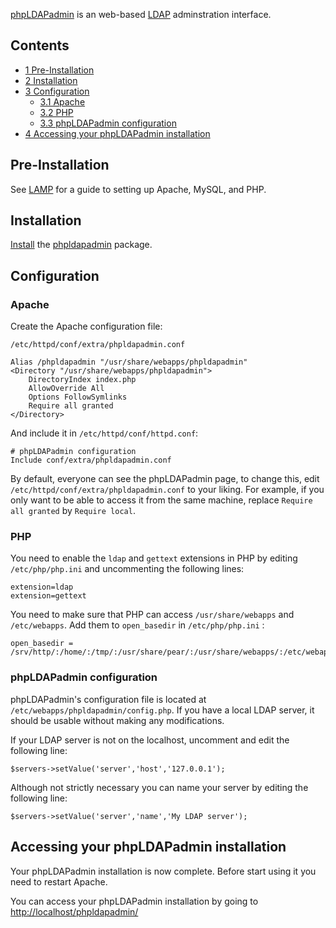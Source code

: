 [phpLDAPadmin](http://phpldapadmin.sourceforge.net/) is an web-based [LDAP](/index.php/LDAP "LDAP") adminstration interface.

## Contents

*   [1 Pre-Installation](#Pre-Installation)
*   [2 Installation](#Installation)
*   [3 Configuration](#Configuration)
    *   [3.1 Apache](#Apache)
    *   [3.2 PHP](#PHP)
    *   [3.3 phpLDAPadmin configuration](#phpLDAPadmin_configuration)
*   [4 Accessing your phpLDAPadmin installation](#Accessing_your_phpLDAPadmin_installation)

## Pre-Installation

See [LAMP](/index.php/LAMP "LAMP") for a guide to setting up Apache, MySQL, and PHP.

## Installation

[Install](/index.php/Install "Install") the [phpldapadmin](https://www.archlinux.org/packages/?name=phpldapadmin) package.

## Configuration

### Apache

Create the Apache configuration file:

 `/etc/httpd/conf/extra/phpldapadmin.conf` 
```
Alias /phpldapadmin "/usr/share/webapps/phpldapadmin"
<Directory "/usr/share/webapps/phpldapadmin">
    DirectoryIndex index.php
    AllowOverride All
    Options FollowSymlinks
    Require all granted
</Directory>

```

And include it in `/etc/httpd/conf/httpd.conf`:

```
# phpLDAPadmin configuration
Include conf/extra/phpldapadmin.conf

```

By default, everyone can see the phpLDAPadmin page, to change this, edit `/etc/httpd/conf/extra/phpldapadmin.conf` to your liking. For example, if you only want to be able to access it from the same machine, replace `Require all granted` by `Require local`.

### PHP

You need to enable the `ldap` and `gettext` extensions in PHP by editing `/etc/php/php.ini` and uncommenting the following lines:

```
extension=ldap
extension=gettext

```

You need to make sure that PHP can access `/usr/share/webapps` and `/etc/webapps`. Add them to `open_basedir` in `/etc/php/php.ini` :

```
open_basedir = /srv/http/:/home/:/tmp/:/usr/share/pear/:/usr/share/webapps/:/etc/webapps

```

### phpLDAPadmin configuration

phpLDAPadmin's configuration file is located at `/etc/webapps/phpldapadmin/config.php`. If you have a local LDAP server, it should be usable without making any modifications.

If your LDAP server is not on the localhost, uncomment and edit the following line:

```
$servers->setValue('server','host','127.0.0.1');

```

Although not strictly necessary you can name your server by editing the following line:

```
$servers->setValue('server','name','My LDAP server');

```

## Accessing your phpLDAPadmin installation

Your phpLDAPadmin installation is now complete. Before start using it you need to restart Apache.

You can access your phpLDAPadmin installation by going to [http://localhost/phpldapadmin/](http://localhost/phpldapadmin/)